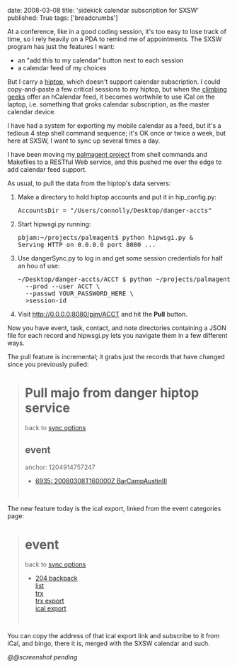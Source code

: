 date: 2008-03-08
title: 'sidekick calendar subscription for SXSW'
published: True
tags: ['breadcrumbs']

<p>At a conference, like in a good coding session, it&#39;s too easy to lose track of time, so I rely heavily on a PDA to remind me of appointments. The SXSW program has just the features I want:</p><ul><li>an &quot;add this to my calendar&quot; button next to each session</li><li>a calendar feed of my choices  </li></ul><p>But I carry a <a href="http://en.wikipedia.org/wiki/Danger_Hiptop">hiptop</a>, which doesn&#39;t support calendar subscription. I could copy-and-paste a few critical sessions to my hiptop, but when the <a href="http://geeksloveclimbing.pbwiki.com/">climbing geeks</a> offer an hCalendar feed, it becomes wortwhile to use iCal on the laptop, i.e. something that groks calendar subscription, as the master calendar device.</p><p>I have had a system for exporting my mobile calendar as a feed, but it&#39;s a tedious 4 step shell command sequence; it&#39;s OK once or twice a week, but here at SXSW, I want to sync up several times a day.</p><p>I have been moving my<a href="http://homer.w3.org/~connolly/projects/palmagent/"> palmagent project</a> from shell commands and Makefiles to a RESTful Web service, and this pushed me over the edge to add calendar feed support.</p><p>As usual, to pull the data from the hiptop&#39;s data servers:</p><ol><li>Make a directory to hold hiptop accounts and put it in hip_config.py: <pre>AccountsDir = &quot;/Users/connolly/Desktop/danger-accts&quot;<br /></pre> </li><li>Start hipwsgi.py running: <pre>pbjam:~/projects/palmagent$ python hipwsgi.py &amp;<br />Serving HTTP on 0.0.0.0 port 8080 ...<br /></pre> </li><li>Use dangerSync.py to log in and get some session credentials for half an hou of use: <pre>~/Desktop/danger-accts/ACCT $ python ~/projects/palmagent/dangerSync.py \<br />  --prod --user ACCT \<br />  --passwd YOUR_PASSWORD_HERE \<br />  &gt;session-id<br /></pre></li><li>Visit <u>http://0.0.0.0:8080/pim/ACCT</u> and hit the <strong>Pull</strong> button.</li></ol><p>Now you have event, task, contact, and note directories containing a JSON file for each record and hipwsgi.py lets you navigate them in a few different ways.</p><p>The pull feature is incremental; it grabs just the records that have changed since you previously pulled:</p><blockquote><h1>Pull majo from danger hiptop service</h1> <p>back to <a href="http://0.0.0.0:8080/pim/majo">sync options</a></p> <div>  <h2>event</h2>   <div>     <p>anchor: 1204914757247</p>     <ul><li><a href="http://0.0.0.0:8080/pim/majo/event/6935">6935: 20080308T160000Z BarCampAustinIII</a></li></ul>   </div> </div><p>&nbsp;</p></blockquote><p>The new feature today is the ical export, linked from the event categories page:</p><blockquote><h1>event</h1> <p>back to <a href="http://0.0.0.0:8080/pim/majo">sync options</a></p> <ul><li>   <a href="http://0.0.0.0:8080/pim/majo/event/cat_show/backpack">204 backpack</a>   <br /><a href="http://0.0.0.0:8080/pim/majo/event/cat/backpack">list</a>   <br /><a href="http://0.0.0.0:8080/pim/majo/event/trx_show/backpack">trx</a>   <br /><a href="http://0.0.0.0:8080/pim/majo/event/trx_export/backpack">trx export</a>   <br /><a href="http://0.0.0.0:8080/pim/majo/event/cat_ical/backpack">ical export</a> </li></ul><p>&nbsp;</p></blockquote><p>You can copy the address of that ical export link and subscribe to it from iCal, and bingo, there it is, merged with the SXSW calendar and such.</p><p><em>@@screenshot pending</em> </p><p>&nbsp;</p>